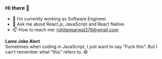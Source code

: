 ### Hi there 👋

<!--
**iamrohitagg/iamrohitagg** is a ✨ _special_ ✨ repository because its `README.md` (this file) appears on your GitHub profile.
-->

- 🔭 I’m currently working as Software Engineer.
- 💬 Ask me about React.js, JavaScript and React Native.
- 📫 How to reach me: rohitaggarwal376@gmail.com

<strong>Lame Joke Alert</strong>
<br>
Sometimes when coding in JavaScript, I just want to say "Fuck this". But I can't remember what "this" refers to. 😄
